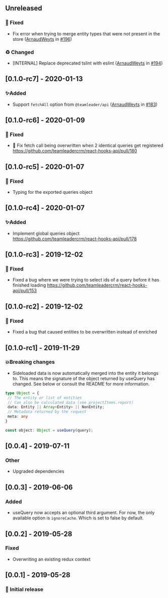 ## Unreleased

### 🐛 Fixed

* Fix error when trying to merge entity types that were not present in the store ([ArnaudWeyts](https://github.com/ArnaudWeyts) in [#196](https://github.com/teamleadercrm/react-hooks-api/pull/196))

### ♻️ Changed

* [INTERNAL] Replace deprecated tslint with eslint ([ArnaudWeyts](https://github.com/ArnaudWeyts) in [#194](https://github.com/teamleadercrm/react-hooks-api/pull/194))

## [0.1.0-rc7] - 2020-01-13

### ✨Added

* Support `fetchAll` option from `@teamleader/api` ([ArnaudWeyts](https://github.com/ArnaudWeyts) in [#183](https://github.com/teamleadercrm/react-hooks-api/pull/183))


## [0.1.0-rc6] - 2020-01-09

### 🐛 Fixed

* 🐛 Fix fetch call being overwritten when 2 identical queries get registered https://github.com/teamleadercrm/react-hooks-api/pull/180

## [0.1.0-rc5] - 2020-01-07

### 🐛 Fixed

* Typing for the exported queries object

## [0.1.0-rc4] - 2020-01-07

### ✨Added

* Implement global queries object https://github.com/teamleadercrm/react-hooks-api/pull/178

## [0.1.0-rc3] - 2019-12-02

### 🐛 Fixed

* Fixed a bug where we were trying to select ids of a query before it has finished loading https://github.com/teamleadercrm/react-hooks-api/pull/153

## [0.1.0-rc2] - 2019-12-02

### 🐛 Fixed

* Fixed a bug that caused entities to be overwritten instead of enriched

## [0.1.0-rc1] - 2019-11-29

### 💥Breaking changes

- Sideloaded data is now automatically merged into the entity it belongs to. This means the signature of the object returned by useQuery has changed. See below or consult the README for more information.
 ```ts
type Object = {
  // The entity or list of entities
  // Can also be calculated data (see projectItems.report)
  data: Entity || Array<Entity> || NonEntity;
  // Metadata returned by the request
  meta: any
}

const object: Object = useQuery(query);
 ```

## [0.0.4] - 2019-07-11

### Other

- Upgraded dependencies

## [0.0.3] - 2019-06-06

### Added

- useQuery now accepts an optional third argument. For now, the only available option is `ignoreCache`. Which is set to false by default.

## [0.0.2] - 2019-05-28

### Fixed

- Overwriting an existing redux context

## [0.0.1] - 2019-05-28

### 🎉 Initial release
